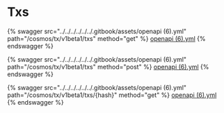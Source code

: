 # Txs

{% swagger src="../../../../../../.gitbook/assets/openapi (6).yml" path="/cosmos/tx/v1beta1/txs" method="get" %}
[openapi (6).yml](<../../../../../../.gitbook/assets/openapi (6).yml>)
{% endswagger %}

{% swagger src="../../../../../../.gitbook/assets/openapi (6).yml" path="/cosmos/tx/v1beta1/txs" method="post" %}
[openapi (6).yml](<../../../../../../.gitbook/assets/openapi (6).yml>)
{% endswagger %}

{% swagger src="../../../../../../.gitbook/assets/openapi (6).yml" path="/cosmos/tx/v1beta1/txs/{hash}" method="get" %}
[openapi (6).yml](<../../../../../../.gitbook/assets/openapi (6).yml>)
{% endswagger %}
